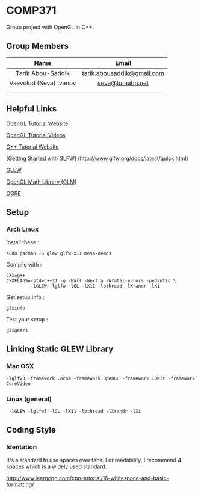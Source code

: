 # COMP371

Group project with OpenGL in C++.

## Group Members

| Name                   |  Email                     |
|:----------------------:|:-------------------------: |
| Tarik Abou-Saddik      | tarik.abousaddik@gmail.com |
| Vsevolod (Seva) Ivanov | seva@tumahn.net            |
|                        |                            |
|                        |                            |

## Helpful Links

[OpenGL Tutorial Website](https://learnopengl.com)

[OpenGL Tutorial Videos](https://www.youtube.com/watch?v=6c1QYZAEP2M&list=PLRwVmtr-pp06qT6ckboaOhnm9FxmzHpbY)

[C++ Tutorial Website](http://www.learncpp.com)

[Getting Started with GLFW] (http://www.glfw.org/docs/latest/quick.html)

[GLEW](http://glew.sourceforge.net)

[OpenGL Math Library (GLM)](http://glm.g-truc.net/0.9.8/index.html)

[OGRE](http://www.ogre3d.org)

## Setup

### Arch Linux

Install these :

    sudo pacman -S glew glfw-x11 mesa-demos

Compile with :

    CXX=g++
    CXXFLAGS=-std=c++11 -g -Wall -Wextra -Wfatal-errors -pedantic \
             -lGLEW -lglfw -lGL -lX11 -lpthread -lXrandr -lXi

Get setup info :

    glxinfo

Test your setup :

    glxgears

## Linking Static GLEW Library

### Mac OSX

    -lglfw3 -framework Cocoa -framework OpenGL -framework IOKit -framework CoreVideo

### Linux (general)

     -lGLEW -lglfw3 -lGL -lX11 -lpthread -lXrandr -lXi

## Coding Style

### Identation

It's a standard to use spaces over tabs. For readability, I recommend 4 spaces which is a widely used standard.

http://www.learncpp.com/cpp-tutorial/16-whitespace-and-basic-formatting/
